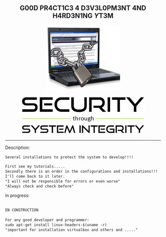 <b><p align="center">G00D PR4CT1C3 4 D3V3L0PM3NT 4ND H4RD3N1NG $Y$T3M</p></b>
----------------------------------------

<p align="center">
  <img src="../files/hard.jpeg"/>
</p>

<p align="center">
  <img src="../files/security.png"/>
</p>

----------------------------------------

Description:

```
Several installations to protect the system to develop!!!!
```


```
First see my tutorials.....
Secondly there is an order in the configurations and installations!!!
I'll come back to it later.
"I will not be responsible for errors or even worse"
"Always check and check before"
```
In progress:

```

EN CONSTRUCTION

For any good developer and programmer:
sudo apt-get install linux-headers-$(uname -r)
"important for installation virtualbox and others and ....."




```
